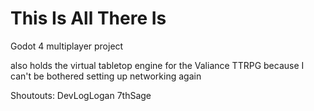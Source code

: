 # This Is All There Is
Godot 4 multiplayer project

also holds the virtual tabletop engine for the Valiance TTRPG because I can't be bothered setting up networking again

Shoutouts:
	DevLogLogan
	7thSage

